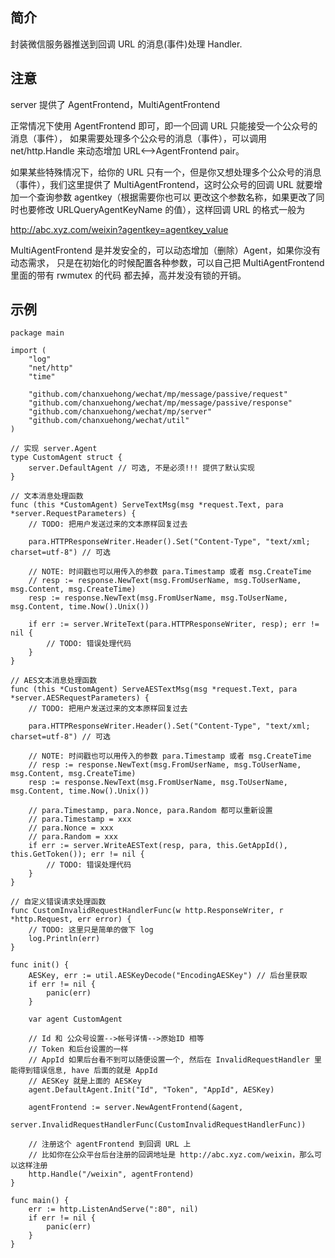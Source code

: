 ## 简介

封装微信服务器推送到回调 URL 的消息(事件)处理 Handler.

## 注意

server 提供了 AgentFrontend，MultiAgentFrontend

正常情况下使用 AgentFrontend 即可，即一个回调 URL 只能接受一个公众号的消息（事件），
如果需要处理多个公众号的消息（事件），可以调用 net/http.Handle 来动态增加 URL<-->AgentFrontend pair。

如果某些特殊情况下，给你的 URL 只有一个，但是你又想处理多个公众号的消息（事件），我们这里提供了
MultiAgentFrontend，这时公众号的回调 URL 就要增加一个查询参数 agentkey（根据需要你也可以
更改这个参数名称，如果更改了同时也要修改 URLQueryAgentKeyName 的值），这样回调 URL 的格式一般为

http://abc.xyz.com/weixin?agentkey=agentkey_value

MultiAgentFrontend 是并发安全的，可以动态增加（删除）Agent，如果你没有动态需求，
只是在初始化的时候配置各种参数，可以自己把 MultiAgentFrontend 里面的带有 rwmutex 的代码
都去掉，高并发没有锁的开销。

## 示例

```golang
package main

import (
	"log"
	"net/http"
	"time"

	"github.com/chanxuehong/wechat/mp/message/passive/request"
	"github.com/chanxuehong/wechat/mp/message/passive/response"
	"github.com/chanxuehong/wechat/mp/server"
	"github.com/chanxuehong/wechat/util"
)

// 实现 server.Agent
type CustomAgent struct {
	server.DefaultAgent // 可选, 不是必须!!! 提供了默认实现
}

// 文本消息处理函数
func (this *CustomAgent) ServeTextMsg(msg *request.Text, para *server.RequestParameters) {
	// TODO: 把用户发送过来的文本原样回复过去

	para.HTTPResponseWriter.Header().Set("Content-Type", "text/xml; charset=utf-8") // 可选

	// NOTE: 时间戳也可以用传入的参数 para.Timestamp 或者 msg.CreateTime
	// resp := response.NewText(msg.FromUserName, msg.ToUserName, msg.Content, msg.CreateTime)
	resp := response.NewText(msg.FromUserName, msg.ToUserName, msg.Content, time.Now().Unix())

	if err := server.WriteText(para.HTTPResponseWriter, resp); err != nil {
		// TODO: 错误处理代码
	}
}

// AES文本消息处理函数
func (this *CustomAgent) ServeAESTextMsg(msg *request.Text, para *server.AESRequestParameters) {
	// TODO: 把用户发送过来的文本原样回复过去

	para.HTTPResponseWriter.Header().Set("Content-Type", "text/xml; charset=utf-8") // 可选

	// NOTE: 时间戳也可以用传入的参数 para.Timestamp 或者 msg.CreateTime
	// resp := response.NewText(msg.FromUserName, msg.ToUserName, msg.Content, msg.CreateTime)
	resp := response.NewText(msg.FromUserName, msg.ToUserName, msg.Content, time.Now().Unix())

	// para.Timestamp, para.Nonce, para.Random 都可以重新设置
	// para.Timestamp = xxx
	// para.Nonce = xxx
	// para.Random = xxx
	if err := server.WriteAESText(resp, para, this.GetAppId(), this.GetToken()); err != nil {
		// TODO: 错误处理代码
	}
}

// 自定义错误请求处理函数
func CustomInvalidRequestHandlerFunc(w http.ResponseWriter, r *http.Request, err error) {
	// TODO: 这里只是简单的做下 log
	log.Println(err)
}

func init() {
	AESKey, err := util.AESKeyDecode("EncodingAESKey") // 后台里获取
	if err != nil {
		panic(err)
	}

	var agent CustomAgent

	// Id 和 公众号设置-->帐号详情-->原始ID 相等
	// Token 和后台设置的一样
	// AppId 如果后台看不到可以随便设置一个, 然后在 InvalidRequestHandler 里能得到错误信息, have 后面的就是 AppId
	// AESKey 就是上面的 AESKey
	agent.DefaultAgent.Init("Id", "Token", "AppId", AESKey)

	agentFrontend := server.NewAgentFrontend(&agent,
		server.InvalidRequestHandlerFunc(CustomInvalidRequestHandlerFunc))

	// 注册这个 agentFrontend 到回调 URL 上
	// 比如你在公众平台后台注册的回调地址是 http://abc.xyz.com/weixin，那么可以这样注册
	http.Handle("/weixin", agentFrontend)
}

func main() {
	err := http.ListenAndServe(":80", nil)
	if err != nil {
		panic(err)
	}
}
```